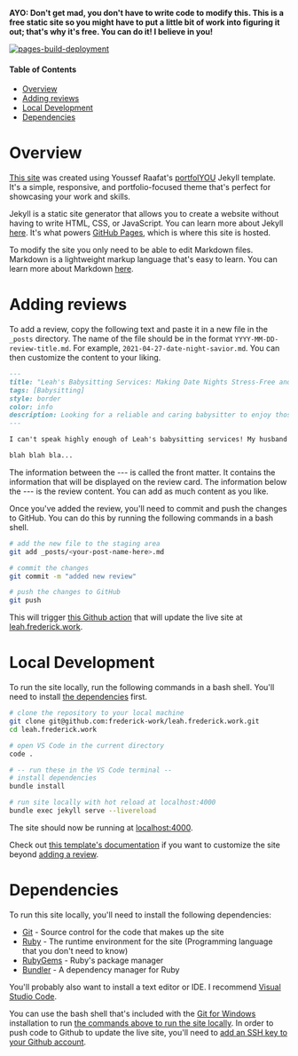 **AYO: Don't get mad, you don't have to write code to modify this. This is a free static site so you might have to put a little bit of work into figuring it out; that's why it's free. You can do it! I believe in you!**

[![pages-build-deployment](https://github.com/frederick-work/leah.frederick.work/actions/workflows/pages/pages-build-deployment/badge.svg)](https://github.com/frederick-work/leah.frederick.work/actions/workflows/pages/pages-build-deployment)

#### Table of Contents
- [Overview](#overview)
- [Adding reviews](#adding-reviews)
- [Local Development](#local-development)
- [Dependencies](#dependencies)


# Overview
[This site](https://leah.frederick.work) was created using Youssef Raafat's [portfolYOU](https://github.com/YoussefRaafatNasry/portfolYOU/tree/master) Jekyll template. It's a simple, responsive, and portfolio-focused theme that's perfect for showcasing your work and skills.

Jekyll is a static site generator that allows you to create a website without having to write HTML, CSS, or JavaScript. You can learn more about Jekyll [here](https://jekyllrb.com/). It's what powers [GitHub Pages](https://pages.github.com/), which is where this site is hosted.

To modify the site you only need to be able to edit Markdown files. Markdown is a lightweight markup language that's easy to learn. You can learn more about Markdown [here](https://www.markdownguide.org/).

# Adding reviews

To add a review, copy the following text and paste it in a new file in the `_posts` directory. The name of the file should be in the format `YYYY-MM-DD-review-title.md`. For example, `2021-04-27-date-night-savior.md`. You can then customize the content to your liking.

```markdown
---
title: "Leah's Babysitting Services: Making Date Nights Stress-Free and Fun!"
tags: [Babysitting]
style: border
color: info
description: Looking for a reliable and caring babysitter to enjoy those much-needed date nights with your spouse? Look no further than Leah's Babysitting Services!
---

I can't speak highly enough of Leah's babysitting services! My husband and I have been using her help for our date nights twice a month, and she has been an absolute lifesaver. Leah is not only incredibly reliable and punctual, but her genuine love and care for our children are evident from the moment she walks through the door.

blah blah bla...
```

The information between the --- is called the front matter. It contains the information that will be displayed on the review card. The information below the --- is the review content. You can add as much content as you like.

Once you've added the review, you'll need to commit and push the changes to GitHub. You can do this by running the following commands in a bash shell.
```bash
# add the new file to the staging area
git add _posts/<your-post-name-here>.md

# commit the changes
git commit -m "added new review"

# push the changes to GitHub
git push
```

This will trigger [this Github action](https://github.com/frederick-work/leah.frederick.work/actions/workflows/pages/pages-build-deployment) that will update the live site at [leah.frederick.work](https://leah.frederick.work/).

# Local Development

To run the site locally, run the following commands in a bash shell. You'll need to install [the dependencies](#dependencies) first.
```bash
# clone the repository to your local machine
git clone git@github.com:frederick-work/leah.frederick.work.git 
cd leah.frederick.work

# open VS Code in the current directory
code .

# -- run these in the VS Code terminal --
# install dependencies
bundle install

# run site locally with hot reload at localhost:4000
bundle exec jekyll serve --livereload
```
The site should now be running at [localhost:4000](http://localhost:4000/).

Check out [this template's documentation](https://youssefraafatnasry.github.io/portfolYOU/docs/) if you want to customize the site beyond [adding a review](#adding-reviews).

# Dependencies

To run this site locally, you'll need to install the following dependencies:
- [Git](https://git-scm.com/downloads) - Source control for the code that makes up the site
- [Ruby](https://www.ruby-lang.org/en/downloads/) - The runtime environment for the site (Programming language that you don't need to know)
- [RubyGems](https://rubygems.org/pages/download) - Ruby's package manager
- [Bundler](https://bundler.io/) - A dependency manager for Ruby

You'll probably also want to install a text editor or IDE. I recommend [Visual Studio Code](https://code.visualstudio.com/).

You can use the bash shell that's included with the [Git for Windows](https://gitforwindows.org/) installation to run [the commands above to run the site locally](#local-development). In order to push code to Github to update the live site, you'll need to [add an SSH key to your Github account](https://docs.github.com/en/authentication/connecting-to-github-with-ssh/adding-a-new-ssh-key-to-your-github-account).